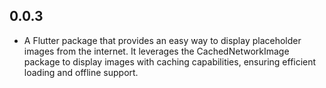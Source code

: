 ## 0.0.3

* A Flutter package that provides an easy way to display placeholder images from the internet. It leverages the CachedNetworkImage package to display images with caching capabilities, ensuring efficient loading and offline support.
